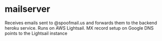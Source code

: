 # mailserver
Receives emails sent to @spoofmail.us and forwards them to the backend heroku service.
Runs on AWS Lightsail.
MX record setup on Google DNS points to the Lightsail instance

